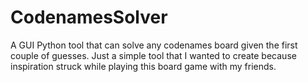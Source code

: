 # CodenamesSolver
A GUI Python tool that can solve any codenames board given the first couple of guesses. Just a simple tool that I wanted to create because inspiration struck while playing this board game with my friends. 
